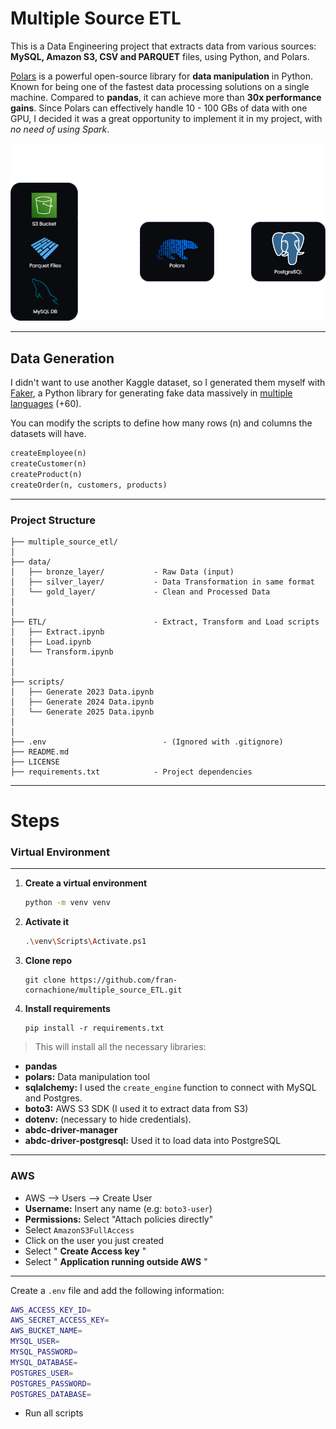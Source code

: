 # **Multiple Source ETL**

This is a Data Engineering project that extracts data from various sources: **MySQL, Amazon S3, CSV and PARQUET** files, using Python, and Polars.

[Polars](https://pola.rs/) is a powerful open-source library for **data manipulation** in Python. Known for being one of the fastest data processing solutions on a single machine. Compared to **pandas**, it can achieve more than **30x performance gains**. Since Polars can effectively handle 10 - 100 GBs of data with one GPU, I decided it was a great opportunity to implement it in my project, with *no need of using Spark*.

![img](diagram.png)

---

## Data Generation

I didn't want to use another Kaggle dataset, so I generated them myself with [Faker](https://faker.readthedocs.io/en/master/), a Python library for generating fake data massively in [multiple languages](https://v6.fakerjs.dev/api/localization.html) (+60).

You can modify the scripts to define how many rows (n) and columns the datasets will have.

```python
createEmployee(n)
createCustomer(n)
createProduct(n)
createOrder(n, customers, products)
```

---

### Project Structure

```
├── multiple_source_etl/
│
├── data/
│   ├── bronze_layer/           - Raw Data (input)
│   ├── silver_layer/           - Data Transformation in same format
│   └── gold_layer/             - Clean and Processed Data 
│
│
├── ETL/                        - Extract, Transform and Load scripts
│   ├── Extract.ipynb
│   ├── Load.ipynb
│   └── Transform.ipynb
│
│
├── scripts/
│   ├── Generate 2023 Data.ipynb
│   ├── Generate 2024 Data.ipynb
│   └── Generate 2025 Data.ipynb
│
│
├── .env 			              - (Ignored with .gitignore)
├── README.md
├── LICENSE
├── requirements.txt            - Project dependencies
```

---

# Steps

### Virtual Environment

---

1. **Create a virtual environment**
   ```bash
   python -m venv venv
   ```
2. **Activate it**
   ```bash
   .\venv\Scripts\Activate.ps1
   ```
3. **Clone repo**
   ```
   git clone https://github.com/fran-cornachione/multiple_source_ETL.git 
   ```
4. **Install requirements**
   ```
   pip install -r requirements.txt
   ```

> This will install all the necessary libraries:

- **pandas**
- **polars:** Data manipulation tool
- **sqlalchemy:** I used the `create_engine` function to connect with MySQL and Postgres.
- **boto3:** AWS S3 SDK (I used it to extract data from S3)
- **dotenv:** (necessary to hide credentials).
- **abdc-driver-manager**
- **abdc-driver-postgresql:** Used it to load data into PostgreSQL

---

### AWS

* AWS --> Users --> Create User
* **Username:** Insert any name (e.g: `boto3-user`)
* **Permissions:** Select "Attach policies directly"
* Select `AmazonS3FullAccess`
* Click on the user you just created
* Select " **Create Access key** "
* Select " **Application running outside AWS** "

---

Create a `.env` file and add the following information:

```bash
AWS_ACCESS_KEY_ID=
AWS_SECRET_ACCESS_KEY=
AWS_BUCKET_NAME=
MYSQL_USER=
MYSQL_PASSWORD=
MYSQL_DATABASE=
POSTGRES_USER=
POSTGRES_PASSWORD=
POSTGRES_DATABASE=
```

- Run all scripts
